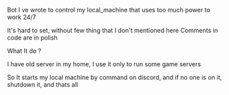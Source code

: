 Bot I ve wrote to control my local_machine that uses too much power to work 24/7

It's hard to set, without few thing that I don't mentioned here
Comments in code are in polish

What It do ?

I have old server in my home, I use it only to run some game servers

So It starts my local machine by command on discord, and if no one is on it, shutdown it, and thats all
